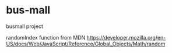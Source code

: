 # bus-mall
busmall project


randomIndex function from MDN
https://developer.mozilla.org/en-US/docs/Web/JavaScript/Reference/Global_Objects/Math/random